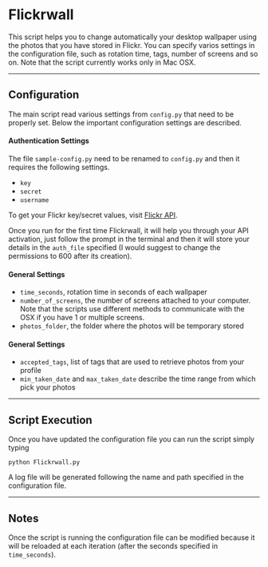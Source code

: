 # Flickrwall

This script helps you to change automatically your desktop wallpaper using the photos that you have stored in Flickr.
You can specify varios settings in the configuration file, such as rotation time, tags, number of screens and so on.
Note that the script currently works only in Mac OSX.

------------
<h2>Configuration</h2>

The main script read various settings from `config.py` that need to be properly set.
Below the important configuration settings are described. 

<h4>Authentication Settings</h4>

The file `sample-config.py` need to be renamed to `config.py` and then it requires the following settings.
* `key`
* `secret`
* `username`

To get your Flickr key/secret values, visit [Flickr API](https://www.flickr.com/services/api/auth.howto.web.html).

Once you run for the first time Flickrwall, it will help you through your API activation, just follow the prompt in the terminal and then it will store your details in the `auth_file` specified (I would suggest to change the permissions to 600 after its creation). 

<h4>General Settings</h4>

* `time_seconds`, rotation time in seconds of each wallpaper
* `number_of_screens`, the number of screens attached to your computer. Note that the scripts use different methods to communicate with the OSX if you have 1 or multiple screens.
* `photos_folder`, the folder where the photos will be temporary stored

<h4>General Settings</h4>

* `accepted_tags`, list of tags that are used to retrieve photos from your profile
* `min_taken_date` and `max_taken_date` describe the time range from which pick your photos


------------
<h2>Script Execution</h2>

Once you have updated the configuration file you can run the script simply typing 
``` 
python Flickrwall.py
```
A log file will be generated following the name and path specified in the configuration file.


------------
<h2>Notes</h2>

Once the script is running the configuration file can be modified because it will be reloaded at each iteration (after the seconds specified in `time_seconds`).
